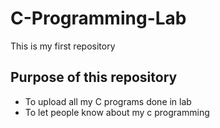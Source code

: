 # C-Programming-Lab
This is my first repository
## Purpose of this repository
+ To upload all my C programs done in lab
+ To let people know about my c programming
